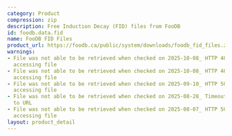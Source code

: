 ```yaml
---
category: Product
compression: zip
description: Free Induction Decay (FID) files from FooDB
id: foodb.data.fid
name: FooDB FID Files
product_url: https://foodb.ca/public/system/downloads/foodb_fid_files.zip
warnings:
- File was not able to be retrieved when checked on 2025-10-08_ HTTP 404 error when
  accessing file
- File was not able to be retrieved when checked on 2025-10-08_ HTTP 404 error when
  accessing file
- File was not able to be retrieved when checked on 2025-09-10_ HTTP 502 error when
  accessing file
- File was not able to be retrieved when checked on 2025-08-28_ Timeout connecting
  to URL
- File was not able to be retrieved when checked on 2025-08-07_ HTTP 500 error when
  accessing file
layout: product_detail
---
```

